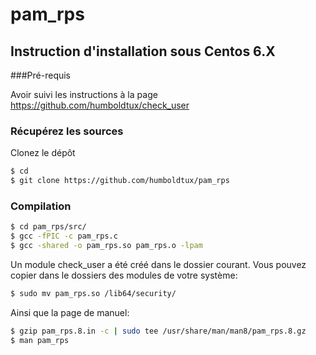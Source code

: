 pam_rps
==========

## Instruction d'installation sous Centos 6.X

###Pré-requis

Avoir suivi les instructions à la page https://github.com/humboldtux/check_user

### Récupérez les sources

Clonez le dépôt

``` sh
$ cd
$ git clone https://github.com/humboldtux/pam_rps
```

### Compilation

``` sh
$ cd pam_rps/src/
$ gcc -fPIC -c pam_rps.c
$ gcc -shared -o pam_rps.so pam_rps.o -lpam
```

Un module check_user a été créé dans le dossier courant. Vous pouvez copier dans le dossiers des modules de votre système:
``` sh
$ sudo mv pam_rps.so /lib64/security/
```

Ainsi que la page de manuel:
``` sh
$ gzip pam_rps.8.in -c | sudo tee /usr/share/man/man8/pam_rps.8.gz
$ man pam_rps
```
